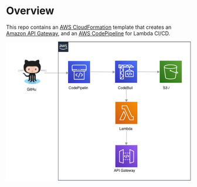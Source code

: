 # Overview

This repo contains an [AWS CloudFormation](https://aws.amazon.com/cloudformation/) template that creates an [Amazon API Gateway](https://aws.amazon.com/api-gateway/), and an [AWS CodePipeline](https://aws.amazon.com/codepipeline/) for Lambda CI/CD.

![diagram](diagram.png)
